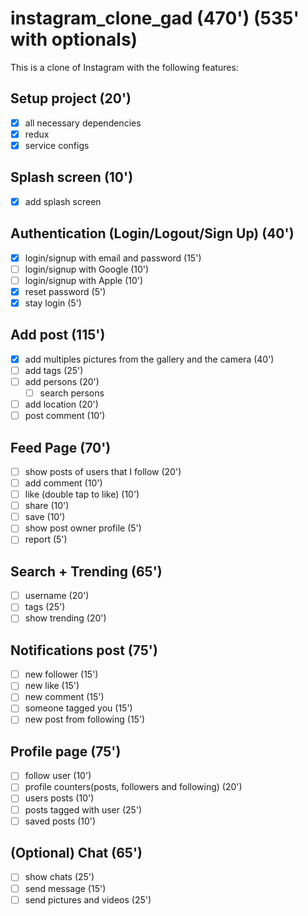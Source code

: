# instagram_clone_gad (470') (535' with optionals)

This is a clone of Instagram with the following features:

## Setup project (20')
* [x] all necessary dependencies
* [x] redux
* [x] service configs

## Splash screen (10')
* [x] add splash screen

## Authentication (Login/Logout/Sign Up) (40')
  * [x] login/signup with email and password (15')
  * [ ] login/signup with Google (10')
  * [ ] login/signup with Apple (10')
  * [x] reset password (5')
  * [x] stay login (5')

## Add post (115')
 * [x] add multiples pictures from the gallery and the camera (40')
 * [ ] add tags (25')
 * [ ] add persons (20')
      * [ ] search persons
 * [ ] add location (20')
 * [ ] post comment (10')

## Feed Page (70')
  * [ ] show posts of users that I follow (20')
  * [ ] add comment (10')
  * [ ] like (double tap to like) (10')
  * [ ] share (10')
  * [ ] save (10')
  * [ ] show post owner profile (5')
  * [ ] report (5')

## Search + Trending (65')
  * [ ] username (20')
  * [ ] tags (25')
  * [ ] show trending (20')

## Notifications post (75')
  * [ ] new follower (15')
  * [ ] new like (15')
  * [ ] new comment (15')
  * [ ] someone tagged you (15')
  * [ ] new post from following (15')

## Profile page (75')
  * [ ] follow user (10')
  * [ ] profile counters(posts, followers and following) (20')
  * [ ] users posts (10')
  * [ ] posts tagged with user (25')
  * [ ] saved posts (10')

## (Optional) Chat (65')
  * [ ] show chats (25')
  * [ ] send message (15')
  * [ ] send pictures and videos (25')